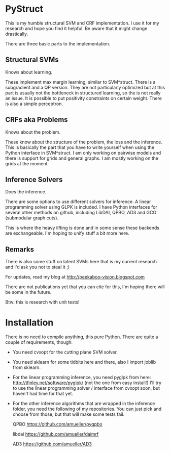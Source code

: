 PyStruct
========

This is my humble structural SVM and CRF implementation.
I use it for my research and hope you find it helpful.
Be aware that it might change drastically.

There are three basic parts to the implementation.

Structural SVMs
---------------
Knows about learning.

These implement max margin learning, similar to SVM^struct.
There is a subgradient and a QP version. 
They are not particularly optimized but at this part is usually not the
bottleneck in structured learning, so the is not really an issue. It is
possible to put positivity constraints on certain weight.
There is also a simple perceptron.


CRFs aka Problems
-----------------
Knows about the problem.

These know about the structure of the problem, the loss and the inference.
This is basically the part that you have to write yourself when using the
Python interface in SVM^struct.
I am only working on pairwise models and there is support for grids and
general graphs. I am mostly working on the grids at the moment.


Inference Solvers
-----------------
Does the inference.

There are some options to use different solvers for inference.
A linear programming solver using GLPK is included.
I have Python interfaces for several other methods on github,
including LibDAI, QPBO, AD3 and GCO (submodular graph cuts).

This is where the heavy lifting is done and in some sense these backends
are exchangeable. I'm hoping to unify stuff a bit more here.


Remarks
-------
There is also some stuff on latent SVMs here that is my current research and
I'd ask you not to steal it ;)

For updates, read my blog at http://peekaboo-vision.blogspot.com

There are not publications yet that you can cite for this, I'm hoping there
will be some in the future.

Btw: this is research with unit tests!


Installation
============
There is no need to compile anything, this pure Python.
There are quite a couple of requirements, though:

* You need cvxopt for the cutting plane SVM solver.
* You need sklearn for some tidbits here and there, also I import joblib from sklearn.
* For the linear programming inference, you need pyglpk from here: http://tfinley.net/software/pyglpk/ (not the one from easy install!)
  I'll try to use the linear programming solver / interface from cvxopt soon, but haven't had time for that yet.

* For the other inference algorithms that are wrapped in the inference folder,
  you need the following of my repositories.  You can just pick and choose from
  those, but that will make some tests fail.

  QPBO
    https://github.com/amueller/pyqpbo

  libdai
    https://github.com/amueller/daimrf

  AD3
    https://github.com/amueller/AD3
